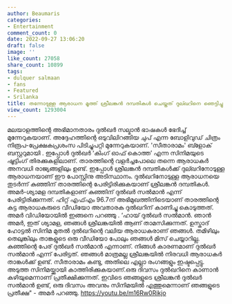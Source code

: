 ```yaml
---
author: Beaumaris
categories:
- Entertainment
comment_count: 0
date: 2022-09-27 13:06:20
draft: false
image: ''
like_count: 27058
share_count: 10899
tags:
- dulquer salmaan
- fans
- Featured
- Srilanka
title: തന്നോടുള്ള ആരാധന മൂത്ത് ശ്രീലങ്കൻ ദമ്പതികൾ ചെയ്തത് ദുല്ഖറിനെ ഞെട്ടിച്ചു
view_count: 1293004
---
```


മലയാളത്തിന്റെ അഭിമാനതാരം ദുൽഖർ സല്മാൻ ഭാഷകൾ ഭേദിച്ച് മുന്നേറുകയാണ്. അദ്ദേഹത്തിന്റെ ഒടുവിലിറങ്ങിയ ചുപ് എന്ന ബോളിവുഡ് ചിത്രം നിരൂപ-പ്രേക്ഷകപ്രശംസ പിടിച്ചുപറ്റി മുന്നേറുകയാണ്. 'സീതാരാമം' ബ്ളോക് ബസ്റ്ററുമായി . ഇപ്പോൾ ദുൽഖർ ‘കിംഗ് ഓഫ് കൊത്ത’ എന്ന സിനിമയുടെ ഷൂട്ടിംഗ് തിരക്കുകളിലാണ്. താരത്തിന്റെ വളർച്ചപോലെ തന്നെ ആരാധകർ അനവധി രാജ്യങ്ങളിലും ഉണ്ട്. ഇപ്പോൾ ശ്രീലങ്കൻ ദമ്പതികൾക്ക് ദുല്ഖറിനോടുള്ള ആരാധനയാണ് ഈ പോസ്റ്റിനു അടിസ്ഥാനം. ദുല്‍ഖറിനോടുള്ള ആരാധനയെ തുടര്‍ന്ന് കുഞ്ഞിന് താരത്തിന്റെ പേരിട്ടിരിക്കുകയാണ് ശ്രീലങ്കൻ ദമ്പതികൾ. അമര്‍-ശ്യാമള ദമ്പതികളാണ് കുഞ്ഞിന് ദുല്‍ഖര്‍ സല്‍മാന്‍ എന്ന് പേരിട്ടിരിക്കുന്നത്. ഹിറ്റ് എഫ്എം 96.7ന് അഭിമുഖത്തിനിടെയാണ് താരത്തിന്റെ കട്ട ആരാധകരുടെ വീഡിയോ അവതാരക ദുല്‍ഖറിന് കാണിച്ചു കൊടുത്തത്. അമർ വിഡിയോയിൽ ഇങ്ങനെ പറഞ്ഞു . ‘ഹായ് ദുല്‍ഖര്‍ സല്‍മാന്‍. ഞാന്‍ അമര്‍, ഇത് ശ്യാമള, ഞങ്ങള്‍ ശ്രീലങ്കയില്‍ ആണ് താമസിക്കുന്നത്. ഉസ്താദ് ഹോട്ടല്‍ സിനിമ മുതല്‍ ദുല്‍ഖറിന്റെ വലിയ ആരാധകരാണ് ഞങ്ങൾ. തമിഴിലും തെലുങ്കിലും താങ്കളുടെ ഒരു വീഡിയോ പോലും ഞങ്ങൾ മിസ് ചെയ്യാറില്ല. കുഞ്ഞിന്റെ പേര് ദുല്‍ഖര്‍ സല്‍മാന്‍ എന്നാണ്. നിങ്ങള്‍ കാരണമാണ് ദുല്‍ഖര്‍ സല്‍മാന്‍ എന്ന് പേരിട്ടത്. ഞങ്ങള്‍ മാത്രമല്ല ശ്രീലങ്കയില്‍ നിരവധി ആരാധകര്‍ താങ്കൾക്ക് ഉണ്ട്. സീതാരാമം കണ്ടു, അതിലെ എല്ലാ രംഗങ്ങളും ഇഷ്ടപ്പെട്ടു. അടുത്ത സിനിമയ്ക്കായി കാത്തിരിക്കുകയാണ്.ഒരു ദിവസം ദുല്‍ഖറിനെ കാണാന്‍ കഴിയുമെന്നാണ് പ്രതീക്ഷിക്കുന്നത്. ഇവിടെ ഞങ്ങളുടെ ശ്രീലങ്കന്‍ ദുല്‍ഖര്‍ സല്‍മാന്‍ ഉണ്ട്, ഒരു ദിവസം അവനും സിനിമയില്‍ എത്തുമെന്നാണ് ഞങ്ങളുടെ പ്രതീക്ഷ" - അമര്‍ പറഞ്ഞു. https://youtu.be/m16Rw0Rikjo